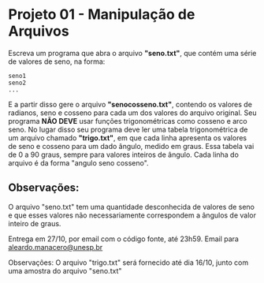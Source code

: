 # Projeto 01 - Manipulação de Arquivos

Escreva um programa que abra o arquivo **"seno.txt"**, que contém uma série de valores de seno, na forma:

```
seno1
seno2
...
```

E a partir disso gere o arquivo **"senocosseno.txt"**, contendo os valores de radianos, seno e cosseno para cada um dos valores do arquivo original. Seu programa **NÃO DEVE** usar funções trigonométricas como cosseno e arco seno. No lugar disso seu programa deve ler uma tabela trigonométrica de um arquivo chamado **"trigo.txt"**, em que cada linha apresenta os valores de seno e cosseno para um dado ângulo, medido em graus. Essa tabela vai de 0 a 90 graus, sempre para valores inteiros de ângulo. Cada linha do arquivo é da forma "angulo seno cosseno".

## **Observações:**
O arquivo "seno.txt" tem uma quantidade desconhecida de valores de seno e que esses valores não necessariamente correspondem a ângulos de valor inteiro de graus.

Entrega em 27/10, por email com o código fonte, até 23h59. Email para aleardo.manacero@unesp.br

Observações: O arquivo "trigo.txt" será fornecido até dia 16/10, junto com uma amostra do arquivo "seno.txt"